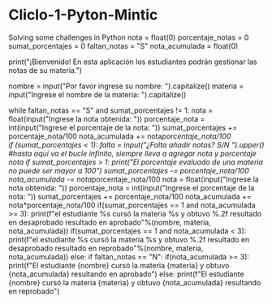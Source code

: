 # Cliclo-1-Pyton-Mintic
Solving some challenges in Python
nota = float(0)
porcentaje_notas = 0
sumat_porcentajes = 0
faltan_notas = "S"
nota_acumulada = float(0)

print("¡Bienvenido! En esta aplicación los estudiantes podrán gestionar las notas de su materia.")

nombre = input("Por favor ingrese su nombre: ").capitalize()
materia = input("Ingrese el nombre de la materia: ").capitalize()

while faltan_notas == "S" and sumat_porcentajes != 1:
    nota = float(input("Ingrese la nota obtenida: "))
    porcentaje_nota = int(input("Ingrese el porcentaje de la nota: "))
    sumat_porcentajes += porcentaje_nota/100
    nota_acumulada += nota*porcentaje_nota/100   
    if (sumat_porcentajes < 1):
        falta = input("¿Falta añadir notas? S/N ").upper() #hasta aquí va el bucle infinito, siempre lleva a agregar nota y porcentaje nota
    if sumat_porcentajes > 1:
        print("El porcentaje evaluado de una materia no puede ser mayor a 100")
        sumat_porcentajes -= porcentaje_nota/100
        nota_acumulada -= nota*porcentaje_nota/100
        nota = float(input("Ingrese la nota obtenida: "))
        porcentaje_nota = int(input("Ingrese el porcentaje de la nota: "))
        sumat_porcentajes += porcentaje_nota/100
        nota_acumulada += nota*porcentaje_nota/100
        if(sumat_porcentajes == 1 and nota_acumulada >= 3):
            print(f"el estudiante %s cursó la materia %s y obtuvo %.2f resultado en desaprobado resultado en aprobado"%(nombre, materia, nota_acumulada))
        if(sumat_porcentajes == 1 and nota_acumulada < 3):
            print(f"el estudiante %s cursó la materia %s y obtuvo %.2f resultado en desaprobado resultado en reprobado"%(nombre, materia, nota_acumulada))
    else:
        if faltan_notas == "N":
           if(nota_acumulada >= 3):
               print(f"El estudiante {nombre} cursó la materia {materia} y obtuvo {nota_acumulada} resultando en aprobado")
        else:
            print(f"El estudiante {nombre} cursó la materia {materia} y obtuvo {nota_acumulada} resultando en reprobado")
